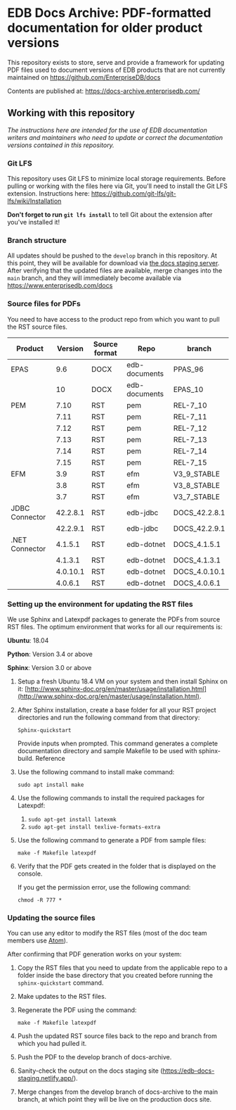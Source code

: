 # EDB Docs Archive: PDF-formatted documentation for older product versions

This repository exists to store, serve and provide a framework for updating PDF files used to document versions of EDB products that are not currently maintained on https://github.com/EnterpriseDB/docs

Contents are published at: https://docs-archive.enterprisedb.com/

## Working with this repository

_The instructions here are intended for the use of EDB documentation writers and maintainers who need to update or correct the documentation versions contained in this repository._

### Git LFS

This repository uses Git LFS to minimize local storage requirements. Before pulling or working with the files here via Git, you'll need to install the Git LFS extension. Instructions here: https://github.com/git-lfs/git-lfs/wiki/Installation

**Don't forget to run `git lfs install`** to tell Git about the extension after you've installed it!

### Branch structure

All updates should be pushed to the `develop` branch in this repository. At this point, they will be available for download via [the docs staging server](https://edb-docs-staging.netlify.app/docs/). After verifying that the updated files are available, merge changes into the `main` branch, and they will immediately become available via https://www.enterprisedb.com/docs

### Source files for PDFs

You need to have access to the product repo from which you want to pull the RST source files.

| Product        | Version  | Source format | Repo          | branch        |
| -------------- | -------- | ------------- | ------------- | ------------- |
| EPAS           | 9.6      | DOCX          | edb-documents | PPAS_96       |
|                | 10       | DOCX          | edb-documents | EPAS_10       |
| PEM            | 7.10     | RST           | pem           | REL-7_10      |
|                | 7.11     | RST           | pem           | REL-7_11      |
|                | 7.12     | RST           | pem           | REL-7_12      |
|                | 7.13     | RST           | pem           | REL-7_13      |
|                | 7.14     | RST           | pem           | REL-7_14      |
|                | 7.15     | RST           | pem           | REL-7_15      |
| EFM            | 3.9      | RST           | efm           | V3_9_STABLE   |
|                | 3.8      | RST           | efm           | V3_8_STABLE   |
|                | 3.7      | RST           | efm           | V3_7_STABLE   |
| JDBC Connector | 42.2.8.1 | RST           | edb-jdbc      | DOCS_42.2.8.1 |
|                | 42.2.9.1 | RST           | edb-jdbc      | DOCS_42.2.9.1 |
| .NET Connector | 4.1.5.1  | RST           | edb-dotnet    | DOCS_4.1.5.1  |
|                | 4.1.3.1  | RST           | edb-dotnet    | DOCS_4.1.3.1  |
|                | 4.0.10.1 | RST           | edb-dotnet    | DOCS_4.0.10.1 |
|                | 4.0.6.1  | RST           | edb-dotnet    | DOCS_4.0.6.1  |

### Setting up the environment for updating the RST files

We use Sphinx and Latexpdf packages to generate the PDFs from source RST files. The optimum environment that works for all our requirements is:

**Ubuntu**: 18.04

**Python**: Version 3.4 or above

**Sphinx**: Version 3.0 or above

1. Setup a fresh Ubuntu 18.4 VM on your system and then install Sphinx on it: [http://www.sphinx-doc.org/en/master/usage/installation.html](http://www.sphinx-doc.org/en/master/usage/installation.html).
1. After Sphinx installation, create a base folder for all your RST project directories and run the following command from that directory:

   `Sphinx-quickstart`

   Provide inputs when prompted. This command generates a complete documentation directory and sample Makefile to be used with sphinx-build. Reference

1. Use the following command to install make command:

   `sudo apt install make`

1. Use the following commands to install the required packages for Latexpdf:

   1. `sudo apt-get install latexmk`
   1. `sudo apt-get install texlive-formats-extra`

1. Use the following command to generate a PDF from sample files:

   `make -f Makefile latexpdf`

1. Verify that the PDF gets created in the folder that is displayed on the console.

   If you get the permission error, use the following command:

   `chmod -R 777 *`

### Updating the source files

You can use any editor to modify the RST files (most of the doc team members use [Atom](https://www.ubuntu18.com/install-atom-on-ubuntu-18/)).

After confirming that PDF generation works on your system:

1. Copy the RST files that you need to update from the applicable repo to a folder inside the base directory that you created before running the `sphinx-quickstart` command.

1. Make updates to the RST files.

1. Regenerate the PDF using the command:

   `make -f Makefile latexpdf`

1. Push the updated RST source files back to the repo and branch from which you had pulled it.

1. Push the PDF to the develop branch of docs-archive.

1. Sanity-check the output on the docs staging site (https://edb-docs-staging.netlify.app/).

1. Merge changes from the develop branch of docs-archive to the main branch, at which point they will be live on the production docs site.
